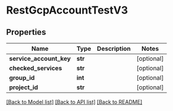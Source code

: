 # RestGcpAccountTestV3

## Properties
Name | Type | Description | Notes
------------ | ------------- | ------------- | -------------
**service_account_key** | **str** |  | [optional] 
**checked_services** | **str** |  | [optional] 
**group_id** | **int** |  | [optional] 
**project_id** | **str** |  | [optional] 

[[Back to Model list]](../README.md#documentation-for-models) [[Back to API list]](../README.md#documentation-for-api-endpoints) [[Back to README]](../README.md)


